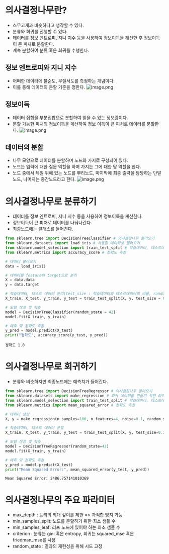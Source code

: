 # 의사결정나무란?
- 스무고개과 비슷하다고 생각할 수 있다.
- 분류와 회귀를 진행할 수 있다.
- 데이터를 정보 엔트로피, 지니 지수 등을 사용하여 정보이득을 계산한 후 정보이득이 큰 피처로 분할한다.
- 계속 분할하여 분류 혹은 회귀를 수행한다.

## 정보 엔트로피와 지니 지수
- 어떠한 데이터에 불순도, 무질서도를 측정하는 개념이다.
- 이를 통해 데이터의 분할 기준을 정한다.
![image.png](1b497110-6d3e-46df-808a-48a8361cc93b.png)

## 정보이득
- 데이터 집합을 부분집합으로 분할하여 얻을 수 있는 정보량이다.
- 분할 가능한 피처의 정보이득을 계산하여 정보 이득이 큰 피처로 데이터를 분할한다.
![image.png](0f1fcaf6-1260-41eb-85ee-d93507ecabf6.png)

## 데이터의 분할
- 나무 모양으로 데이터를 분할하며 노드와 가지로 구성되어 있다.
- 노드는 입력에 대한 질문 역할을 하며 가지는 그에 대한 답 역할을 한다.
- 노드 중에서 제일 위에 있는 노드를 뿌리노드, 마지막에 최종 출력을 담당하는 단말노드, 나머지는 중간노드라고 한다.
![image.png](5d0db83b-3acc-42bd-8835-1a7bc26b31fe.png)

# 의사결정나무로 분류하기
- 데이터를 정보 엔트로피, 지니 지수 등을 사용하여 정보이득을 계산한다.
- 정보이득이 큰 피처로 데이터를 나눠나간다.
- 최종노드에는 클래스를 들어간다.


```python
from sklearn.tree import DecisionTreeClassifier # 의사결정나무 불러오기
from sklearn.datasets import load_iris # 사용할 데이터셋 불러오기
from sklearn.model_selection import train_test_split # 학습데이터, 테스트데이터 분할
from sklearn.metrics import accuracy_score # 정확도 측정
```


```python
# 데이터 불러오기
data = load_iris()

# 데이터를 feature와 target으로 분리
X = data.data
y = data.target

# 학습데이터, 테스트 데이터 분리(test_size : 학습데이터와 테스트데이터의 비율, random_state : 결과의 재현성을 위해 시드 고정
X_train, X_test, y_train, y_test = train_test_split(X, y, test_size = 0.2, random_state = 42)

# 모델 생성 및 학습
model = DecisionTreeClassifier(random_state = 42)
model.fit(X_train, y_train)

# 예측 및 정확도 측정
y_pred = model.predict(X_test)
print("정확도", accuracy_score(y_test, y_pred))
```

    정확도 1.0
    

# 의사결정나무로 회귀하기
- 분류와 비슷하지만 최종노드에는 예측치가 들어간다.


```python
from sklearn.tree import DecisionTreeRegressor # 의사결정나무 불러오기
from sklearn.datasets import make_regression # 회귀 데이터를 만들기 위한 라이브러리
from sklearn.model_selection import train_test_split # 학습데이터, 테스트데이터 분할
from sklearn.metrics import mean_squared_error # 정확도 측정
```


```python
# 데이터 생성
X, y = make_regression(n_samples=100, n_features=4, noise=0.1, random_state=42)

# 학습데이터, 테스트 데이터 분할
X_train, X_test, y_train, y_test = train_test_split(X, y, test_size=0.3, random_state=42)

# 모델 생성 및 학습
model = DecisionTreeRegressor(random_state=42)
model.fit(X_train, y_train)

# 예측 및 정확도 측정
y_pred = model.predict(X_test)
print("Mean Squared Error:", mean_squared_error(y_test, y_pred))
```

    Mean Squared Error: 2486.757141010369
    

# 의사결정나무의 주요 파라미터
- max_depth : 트리의 최대 깊이를 제한 => 과적합 방지 가능
- min_samples_split: 노드를 분할하기 위한 최소 샘플 수
- min_samples_leaf: 리프 노드에 있어야 하는 최소 샘플 수
- criterion : 분류는 gini 혹은 entropy, 회귀는 squared_mse 혹은 friedman_mse를 사용
- random_state : 결과의 재현성을 위해 시드 고정
